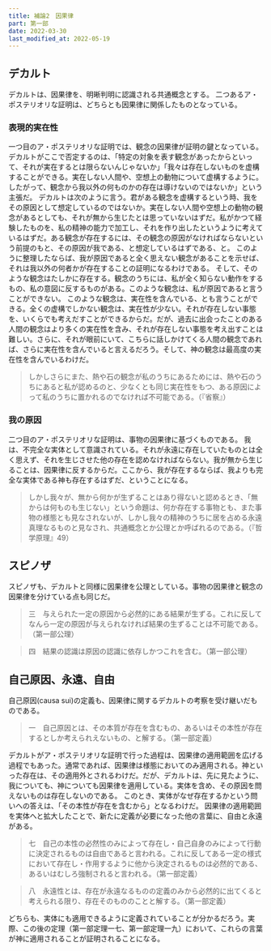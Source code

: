 ```yaml
---
title: 補論2　因果律
part: 第一部
date: 2022-03-30
last_modified_at: 2022-05-19
---
```


## デカルト

デカルトは、因果律を、明晰判明に認識される共通概念とする。
二つあるア・ポステリオリな証明は、どちらとも因果律に関係したものとなっている。

### 表現的実在性

一つ目のア・ポステリオリな証明では、観念の因果律が証明の鍵となっている。
デカルトがここで否定するのは、「特定の対象を表す観念があったからといって、それが実在するとは限らないんじゃないか」「我々は存在しないものを虚構することができる。実在しない人間や、空想上の動物について虚構するように。したがって、観念から我以外の何ものかの存在は導けないのではないか」という主張だ。
デカルトは次のように言う。君がある観念を虚構するという時、我をその原因として想定しているのではないか。実在しない人間や空想上の動物の観念があるとしても、それが無から生じたとは思っていないはずだ。私がかつて経験したものを、私の精神の能力で加工し、それを作り出したというように考えているはずだ。ある観念が存在するには、その観念の原因がなければならないという前提のもと、その原因が我である、と想定しているはずである、と。
このように整理したならば、我が原因であると全く思えない観念があることを示せば、それは我以外の何者かが存在することの証明になるわけである。
そして、そのような観念はたしかに存在する。観念のうちには、私が全く知らない動作をするもの、私の意図に反するものがある。このような観念は、私が原因であると言うことができない。
このような観念は、実在性を含んでいる、とも言うことができる。全くの虚構でしかない観念は、実在性が少ない。それが存在しない事態を、いくらでも考えだすことができるからだ。だが、過去に出会ったことのある人間の観念はより多くの実在性を含み、それが存在しない事態を考え出すことは難しい。さらに、それが眼前にいて、こちらに話しかけてくる人間の観念であれば、さらに実在性を含んでいると言えるだろう。そして、神の観念は最高度の実在性を含んでいるわけだ。

>しかしさらにまた、熱や石の観念が私のうちにあるためには、熱や石のうちにあると私が認めるのと、少なくとも同じ実在性をもつ、ある原因によって私のうちに置かれるのでなければ不可能である。（『省察』）

### 我の原因

二つ目のア・ポステリオリな証明は、事物の因果律に基づくものである。
我は、不完全な実体として意識されている。それが永遠に存在していたものとは全く思えず、それを生じさせた他の存在を認めなければならない。我が無から生じることは、因果律に反するからだ。ここから、我が存在するならば、我よりも完全な実体である神も存在するはずだ、ということになる。

>しかし我々が、無から何かが生ずることはあり得ないと認めるとき、「無からは何ものも生じない」という命題は、何か存在する事物とも、また事物の様態とも見なされないが、しかし我々の精神のうちに居を占める永遠真理なるものと見なされ、共通概念とか公理とか呼ばれるのである。（『哲学原理』49）

## スピノザ

スピノザも、デカルトと同様に因果律を公理としている。事物の因果律と観念の因果律を分けている点も同じだ。

>三　与えられた一定の原因から必然的にある結果が生ずる。これに反してなんら一定の原因が与えられなければ結果の生ずることは不可能である。（第一部公理）

>四　結果の認識は原因の認識に依存しかつこれを含む。（第一部公理）

## 自己原因、永遠、自由

自己原因(causa sui)の定義も、因果律に関するデカルトの考察を受け継いだものである。

>一　自己原因とは、その本質が存在を含むもの、あるいはその本性が存在するとしか考えられえないもの、と解する。（第一部定義）

デカルトがア・ポステリオリな証明で行った過程は、因果律の適用範囲を広げる過程でもあった。通常であれば、因果律は様態においてのみ適用される。神といった存在は、その適用外とされるわけだ。だが、デカルトは、先に見たように、我についても、神についても因果律を適用している。実体を含め、その原因を問えないものは存在しないのである。
このとき、実体がなぜ存在するかという問いへの答えは、「その本性が存在を含むから」となるわけだ。
因果律の適用範囲を実体へと拡大したことで、新たに定義が必要になった他の言葉に、自由と永遠がある。

>七　自己の本性の必然性のみによって存在し・自己自身のみによって行動に決定されるものは自由であると言われる。これに反してある一定の様式において存在し・作用するように他から決定されるものは必然的である、あるいはむしろ強制されると言われる。（第一部定義）

>八　永遠性とは、存在が永遠なるものの定義のみから必然的に出てくると考えられる限り、存在そのもののことと解する。（第一部定義）

どちらも、実体にも適用できるように定義されていることが分かるだろう。実際、この後の定理（第一部定理一七、第一部定理一九）において、これらの言葉が神に適用されることが証明されることになる。
